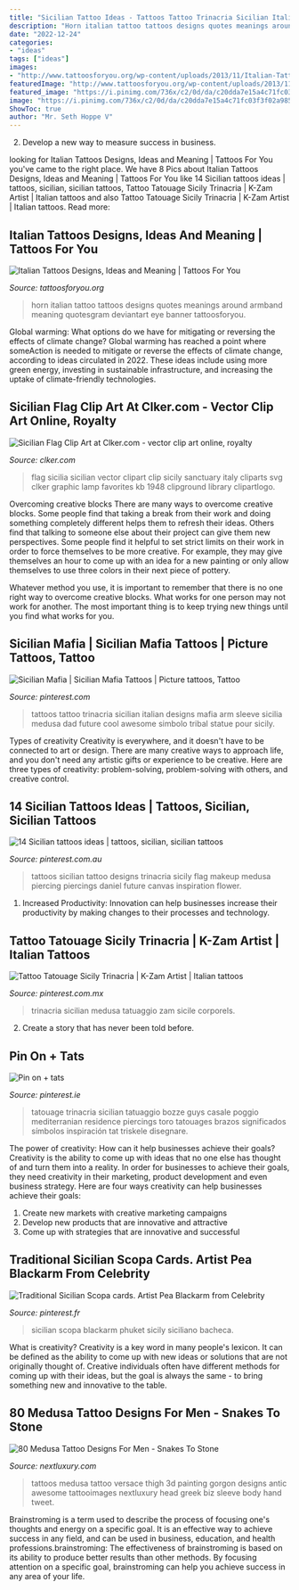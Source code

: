 ```yaml
---
title: "Sicilian Tattoo Ideas - Tattoos Tattoo Trinacria Sicilian Italian Designs Mafia Arm Sleeve Sicilia Medusa Dad Future Cool Awesome Simbolo Tribal Statue Pour Sicily"
description: "Horn italian tattoo tattoos designs quotes meanings around armband meaning quotesgram deviantart eye banner tattoosforyou"
date: "2022-12-24"
categories:
- "ideas"
tags: ["ideas"]
images:
- "http://www.tattoosforyou.org/wp-content/uploads/2013/11/Italian-Tattoos-For-Men-768x1024.jpg"
featuredImage: "http://www.tattoosforyou.org/wp-content/uploads/2013/11/Italian-Tattoos-For-Men-768x1024.jpg"
featured_image: "https://i.pinimg.com/736x/c2/0d/da/c20dda7e15a4c71fc03f3f02a98504fe.jpg"
image: "https://i.pinimg.com/736x/c2/0d/da/c20dda7e15a4c71fc03f3f02a98504fe.jpg"
ShowToc: true
author: "Mr. Seth Hoppe V"
---
```



2. Develop a new way to measure success in business.

	

		
looking for Italian Tattoos Designs, Ideas and Meaning | Tattoos For You you've came to the right place. We have 8 Pics about Italian Tattoos Designs, Ideas and Meaning | Tattoos For You like 14 Sicilian tattoos ideas | tattoos, sicilian, sicilian tattoos, Tattoo Tatouage Sicily Trinacria | K-Zam Artist | Italian tattoos and also Tattoo Tatouage Sicily Trinacria | K-Zam Artist | Italian tattoos. Read more:
		
    
## Italian Tattoos Designs, Ideas And Meaning | Tattoos For You

<img loading=lazy src="http://www.tattoosforyou.org/wp-content/uploads/2013/11/Italian-Tattoos-For-Men-768x1024.jpg" onerror="this.onerror=null;this.src='https://tse4.mm.bing.net/th?id=OIP.Loox8HW_BT0xjBXQQnzuagHaJ4&amp;pid=15.1';" alt="Italian Tattoos Designs, Ideas and Meaning | Tattoos For You">

_Source: tattoosforyou.org_

>horn italian tattoo tattoos designs quotes meanings around armband meaning quotesgram deviantart eye banner tattoosforyou. 

	

Global warming: What options do we have for mitigating or reversing the effects of climate change?
Global warming has reached a point where someAction is needed to mitigate or reverse the effects of climate change, according to ideas circulated in 2022. These ideas include using more green energy, investing in sustainable infrastructure, and increasing the uptake of climate-friendly technologies.

    
## Sicilian Flag Clip Art At Clker.com - Vector Clip Art Online, Royalty

<img loading=lazy src="https://www.clker.com/cliparts/1/1/d/3/11954367111089183694massimo_Sicilia.svg.hi.png" onerror="this.onerror=null;this.src='https://tse2.mm.bing.net/th?id=OIP.4kCSxBm5aD7DPSJZRI79KwHaFL&amp;pid=15.1';" alt="Sicilian Flag Clip Art at Clker.com - vector clip art online, royalty">

_Source: clker.com_

>flag sicilia sicilian vector clipart clip sicily sanctuary italy cliparts svg clker graphic lamp favorites kb 1948 clipground library clipartlogo. 

	

Overcoming creative blocks
There are many ways to overcome creative blocks. Some people find that taking a break from their work and doing something completely different helps them to refresh their ideas. Others find that talking to someone else about their project can give them new perspectives.
Some people find it helpful to set strict limits on their work in order to force themselves to be more creative. For example, they may give themselves an hour to come up with an idea for a new painting or only allow themselves to use three colors in their next piece of pottery.

 Whatever method you use, it is important to remember that there is no one right way to overcome creative blocks. What works for one person may not work for another. The most important thing is to keep trying new things until you find what works for you.

    
## Sicilian Mafia | Sicilian Mafia Tattoos | Picture Tattoos, Tattoo

<img loading=lazy src="https://i.pinimg.com/originals/4b/d3/bf/4bd3bf6f49dc6056e236c594cdb4b16c.jpg" onerror="this.onerror=null;this.src='https://tse3.mm.bing.net/th?id=OIP.MZkpNCF5VPP_MgWTIInaBQAAAA&amp;pid=15.1';" alt="Sicilian Mafia | Sicilian Mafia Tattoos | Picture tattoos, Tattoo">

_Source: pinterest.com_

>tattoos tattoo trinacria sicilian italian designs mafia arm sleeve sicilia medusa dad future cool awesome simbolo tribal statue pour sicily. 

	

Types of creativity
Creativity is everywhere, and it doesn't have to be connected to art or design. There are many creative ways to approach life, and you don't need any artistic gifts or experience to be creative. Here are three types of creativity: problem-solving, problem-solving with others, and creative control.

    
## 14 Sicilian Tattoos Ideas | Tattoos, Sicilian, Sicilian Tattoos

<img loading=lazy src="https://i.pinimg.com/236x/e8/3d/fc/e83dfcae8f9e100ddcda21bbd9c4ba2c--makeup-tattoos-tattoo-ideas.jpg" onerror="this.onerror=null;this.src='https://tse4.mm.bing.net/th?id=OIP.NRVyYp2JiPc_u4bNHbAI5AAAAA&amp;pid=15.1';" alt="14 Sicilian tattoos ideas | tattoos, sicilian, sicilian tattoos">

_Source: pinterest.com.au_

>tattoos sicilian tattoo designs trinacria sicily flag makeup medusa piercing piercings daniel future canvas inspiration flower. 

	

1. Increased Productivity: Innovation can help businesses increase their productivity by making changes to their processes and technology.

    
## Tattoo Tatouage Sicily Trinacria | K-Zam Artist | Italian Tattoos

<img loading=lazy src="https://i.pinimg.com/originals/f3/5c/c4/f35cc494aaa75224d2f0641e2efef5cc.jpg" onerror="this.onerror=null;this.src='https://tse4.mm.bing.net/th?id=OIP.sri9nKM8LZv8hJLyMTJBWgHaHa&amp;pid=15.1';" alt="Tattoo Tatouage Sicily Trinacria | K-Zam Artist | Italian tattoos">

_Source: pinterest.com.mx_

>trinacria sicilian medusa tatuaggio zam sicile corporels. 

	

2. Create a story that has never been told before.

    
## Pin On + Tats

<img loading=lazy src="https://i.pinimg.com/736x/c2/0d/da/c20dda7e15a4c71fc03f3f02a98504fe.jpg" onerror="this.onerror=null;this.src='https://tse3.mm.bing.net/th?id=OIP.nfVoMSUtOCpwsLxjIzC7NgHaHa&amp;pid=15.1';" alt="Pin on + tats">

_Source: pinterest.ie_

>tatouage trinacria sicilian tatuaggio bozze guys casale poggio mediterranian residence piercings toro tatouages brazos significados símbolos inspiración tat triskele disegnare. 

	

The power of creativity: How can it help businesses achieve their goals?
Creativity is the ability to come up with ideas that no one else has thought of and turn them into a reality. In order for businesses to achieve their goals, they need creativity in their marketing, product development and even business strategy. Here are four ways creativity can help businesses achieve their goals: 
1. Create new markets with creative marketing campaigns 
2. Develop new products that are innovative and attractive 
3. Come up with strategies that are innovative and successful 

    
## Traditional Sicilian Scopa Cards. Artist Pea Blackarm From Celebrity

<img loading=lazy src="https://i.pinimg.com/736x/60/d4/6e/60d46ef6925cc589fb1ce0b0c4955700.jpg" onerror="this.onerror=null;this.src='https://tse1.mm.bing.net/th?id=OIP.l80Gj2HWANjvfYdJHHz6OgHaHa&amp;pid=15.1';" alt="Traditional Sicilian Scopa cards. Artist Pea Blackarm from Celebrity">

_Source: pinterest.fr_

>sicilian scopa blackarm phuket sicily siciliano bacheca. 

	

What is creativity?
Creativity is a key word in many people's lexicon. It can be defined as the ability to come up with new ideas or solutions that are not originally thought of. Creative individuals often have different methods for coming up with their ideas, but the goal is always the same - to bring something new and innovative to the table.

    
## 80 Medusa Tattoo Designs For Men - Snakes To Stone

<img loading=lazy src="http://nextluxury.com/wp-content/uploads/thigh-gorgon-medusa-tattoos-for-men.jpg" onerror="this.onerror=null;this.src='https://tse2.mm.bing.net/th?id=OIP.AAfNoPnQt7K1GCB1eKOPnwHaHa&amp;pid=15.1';" alt="80 Medusa Tattoo Designs For Men - Snakes To Stone">

_Source: nextluxury.com_

>tattoos medusa tattoo versace thigh 3d painting gorgon designs antic awesome tattooimages nextluxury head greek biz sleeve body hand tweet. 

	

Brainstroming is a term used to describe the process of focusing one's thoughts and energy on a specific goal. It is an effective way to achieve success in any field, and can be used in business, education, and health professions.brainstroming: The effectiveness of brainstroming is based on its ability to produce better results than other methods. By focusing attention on a specific goal, brainstroming can help you achieve success in any area of your life.

